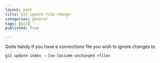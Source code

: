 ```yaml
---
layout: post
title: Git ignore file change
categories: general
tags: [git]
published: True

---
```


Quite handy if you have a connections file you wish to ignore changes to

`git update-index --[no-]assume-unchanged <file>`